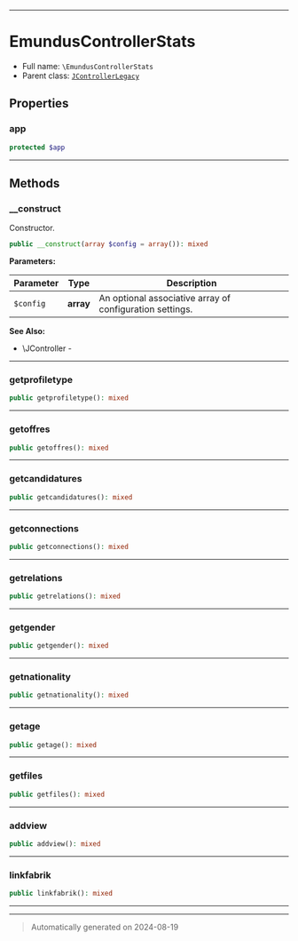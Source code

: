 ***

# EmundusControllerStats





* Full name: `\EmundusControllerStats`
* Parent class: [`JControllerLegacy`](./JControllerLegacy.md)



## Properties


### app



```php
protected $app
```






***

## Methods


### __construct

Constructor.

```php
public __construct(array $config = array()): mixed
```








**Parameters:**

| Parameter | Type | Description |
|-----------|------|-------------|
| `$config` | **array** | An optional associative array of configuration settings. |





**See Also:**

* \JController - 

***

### getprofiletype



```php
public getprofiletype(): mixed
```












***

### getoffres



```php
public getoffres(): mixed
```












***

### getcandidatures



```php
public getcandidatures(): mixed
```












***

### getconnections



```php
public getconnections(): mixed
```












***

### getrelations



```php
public getrelations(): mixed
```












***

### getgender



```php
public getgender(): mixed
```












***

### getnationality



```php
public getnationality(): mixed
```












***

### getage



```php
public getage(): mixed
```












***

### getfiles



```php
public getfiles(): mixed
```












***

### addview



```php
public addview(): mixed
```












***

### linkfabrik



```php
public linkfabrik(): mixed
```












***


***
> Automatically generated on 2024-08-19
